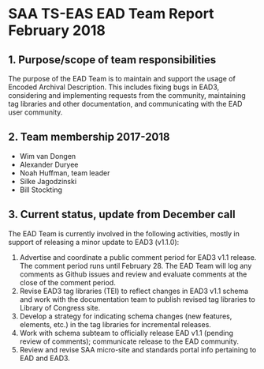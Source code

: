# SAA TS-EAS EAD Team Report February 2018

## 1. Purpose/scope of team responsibilities

The purpose of the EAD Team is to maintain and support the usage of Encoded Archival Description. This includes fixing bugs in EAD3, considering and implementing requests from the community, maintaining tag libraries and other documentation, and communicating with the EAD user community.

## 2. Team membership 2017-2018
- Wim van Dongen
- Alexander Duryee
- Noah Huffman, team leader
- Silke Jagodzinski
- Bill Stockting

## 3. Current status, update from December call

The EAD Team is currently involved in the following activities, mostly in support of releasing a minor update to EAD3 (v1.1.0):

1. Advertise and coordinate a public comment period for EAD3 v1.1 release. The comment period runs until February 28. The EAD Team will log any comments as Github issues and review and evaluate comments at the close of the comment period.
2. Revise EAD3 tag libraries (TEI) to reflect changes in EAD3 v1.1 schema and work with the documentation team to publish revised tag libraries to Library of Congress site. 
3. Develop a strategy for indicating schema changes (new features, elements, etc.) in the tag libraries for incremental releases.
4. Work with schema subteam to officially release EAD v1.1 (pending review of comments); communicate release to the EAD community.
5. Review and revise SAA micro-site and standards portal info pertaining to EAD and EAD3.